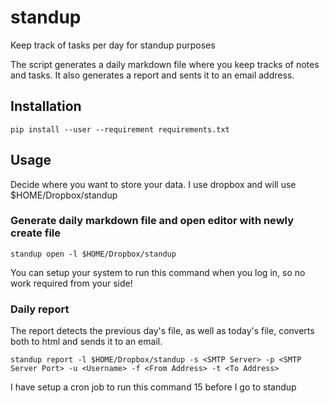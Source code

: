 # standup
Keep track of tasks per day for standup purposes

The script generates a daily markdown file where you keep tracks of notes and tasks. It also generates a report and sents it to an email address.

## Installation

    pip install --user --requirement requirements.txt

## Usage

Decide where you want to store your data. I use dropbox and will use $HOME/Dropbox/standup

### Generate daily markdown file and open editor with newly create file

    standup open -l $HOME/Dropbox/standup

You can setup your system to run this command when you log in, so no work required from your side!

### Daily report

The report detects the previous day's file, as well as today's file, converts both to html and sends it to an email.

    standup report -l $HOME/Dropbox/standup -s <SMTP Server> -p <SMTP Server Port> -u <Username> -f <From Address> -t <To Address>

I have setup a cron job to run this command 15 before I go to standup

